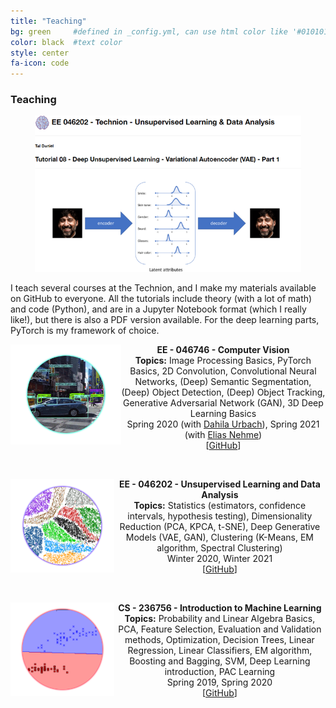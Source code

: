 ```yaml
---
title: "Teaching"
bg: green     #defined in _config.yml, can use html color like '#010101'
color: black  #text color
style: center
fa-icon: code
---
```


### Teaching

<p align="center">
  <img src="https://github.com/taldatech/taldatech.github.io/raw/main/img/VAEteaser.png" style="height:250px">
</p>

I teach several courses at the Technion, and I make my materials available on GitHub to everyone. 
All the tutorials include theory (with a lot of math) and code (Python), and are in a Jupyter Notebook format (which I really like!), but there is also a PDF version available.
For the deep learning parts, PyTorch is my framework of choice.


<p align="center">
  <img src="https://github.com/taldatech/taldatech.github.io/raw/main/img/cv_course.png" style="height:160px" align="left">
  <strong>EE - 046746 - Computer Vision</strong>
  <br>
  <strong>Topics:</strong> Image Processing Basics, PyTorch Basics, 2D Convolution, Convolutional Neural Networks, (Deep) Semantic Segmentation, (Deep) Object Detection, (Deep) Object Tracking, Generative Adversarial Network (GAN), 3D Deep Learning Basics
  <br>
  Spring 2020 (with <a href="https://www.linkedin.com/in/dahlia-urbach-97a816123/">Dahila Urbach</a>), Spring 2021 (with <a href="https://www.linkedin.com/in/elias-nehme-2a010571/">Elias Nehme</a>)
  <br>
  [<a href="https://github.com/taldatech/ee046746-computer-vision">GitHub</a>]
</p>

<br>

<p align="center">
  <img src="https://github.com/taldatech/taldatech.github.io/raw/main/img/anam_course.png" style="height:150px" align="left">
  <strong>EE - 046202 - Unsupervised Learning and Data Analysis</strong>
  <br>
  <strong>Topics:</strong> Statistics (estimators, confidence intervals, hypothesis testing), Dimensionality Reduction (PCA, KPCA, t-SNE), Deep Generative Models (VAE, GAN), Clustering (K-Means, EM algorithm, Spectral Clustering)
  <br>
  Winter 2020, Winter 2021
  <br>
  [<a href="https://github.com/taldatech/ee046202-unsupervised-learning-data-analysis">GitHub</a>]
</p>


<br>

<p align="center">
  <img src="https://github.com/taldatech/taldatech.github.io/raw/main/img/ml_course.png" style="height:150px" align="left">
  <strong>CS - 236756 - Introduction to Machine Learning</strong>
  <br>
  <strong>Topics:</strong> Probability and Linear Algebra Basics, PCA, Feature Selection, Evaluation and Validation methods, Optimization, Decision Trees, Linear Regression, Linear Classifiers, EM algorithm, Boosting and Bagging, SVM, Deep Learning introduction, PAC Learning
  <br>
  Spring 2019, Spring 2020
  <br>
  [<a href="https://github.com/taldatech/cs236756-intro-to-ml">GitHub</a>]
</p>


